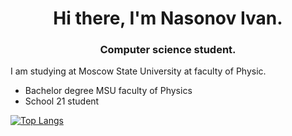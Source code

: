 <h1 align="center">Hi there, I'm Nasonov Ivan.</a>
<h3 align="center">Computer science student.</h3>
I am studying at Moscow State University at faculty of Physic.
 
- Bachelor degree MSU faculty of Physics
- School 21 student

[![Top Langs](https://github-readme-stats.vercel.app/api/top-langs/?username=anuraghazra&layout=compact)](https://github.com/anuraghazra/github-readme-stats)
